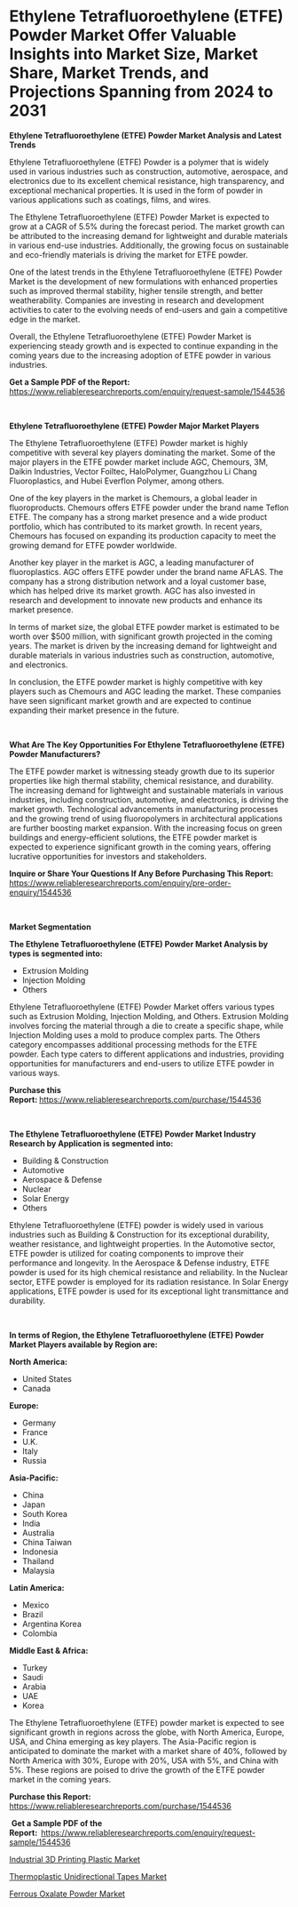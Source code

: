 <p><h1>Ethylene Tetrafluoroethylene (ETFE) Powder Market Offer Valuable Insights into Market Size, Market Share, Market Trends, and Projections Spanning from 2024 to 2031</h1></p><p><strong>Ethylene Tetrafluoroethylene (ETFE) Powder Market Analysis and Latest Trends</strong></p>
<p><p>Ethylene Tetrafluoroethylene (ETFE) Powder is a polymer that is widely used in various industries such as construction, automotive, aerospace, and electronics due to its excellent chemical resistance, high transparency, and exceptional mechanical properties. It is used in the form of powder in various applications such as coatings, films, and wires.</p><p>The Ethylene Tetrafluoroethylene (ETFE) Powder Market is expected to grow at a CAGR of 5.5% during the forecast period. The market growth can be attributed to the increasing demand for lightweight and durable materials in various end-use industries. Additionally, the growing focus on sustainable and eco-friendly materials is driving the market for ETFE powder.</p><p>One of the latest trends in the Ethylene Tetrafluoroethylene (ETFE) Powder Market is the development of new formulations with enhanced properties such as improved thermal stability, higher tensile strength, and better weatherability. Companies are investing in research and development activities to cater to the evolving needs of end-users and gain a competitive edge in the market.</p><p>Overall, the Ethylene Tetrafluoroethylene (ETFE) Powder Market is experiencing steady growth and is expected to continue expanding in the coming years due to the increasing adoption of ETFE powder in various industries.</p></p>
<p><strong>Get a Sample PDF of the Report:&nbsp;</strong> <a href="https://www.reliableresearchreports.com/enquiry/request-sample/1544536">https://www.reliableresearchreports.com/enquiry/request-sample/1544536</a></p>
<p>&nbsp;</p>
<p><strong>Ethylene Tetrafluoroethylene (ETFE) Powder Major Market Players</strong></p>
<p><p>The Ethylene Tetrafluoroethylene (ETFE) Powder market is highly competitive with several key players dominating the market. Some of the major players in the ETFE powder market include AGC, Chemours, 3M, Daikin Industries, Vector Foiltec, HaloPolymer, Guangzhou Li Chang Fluoroplastics, and Hubei Everflon Polymer, among others.</p><p>One of the key players in the market is Chemours, a global leader in fluoroproducts. Chemours offers ETFE powder under the brand name Teflon ETFE. The company has a strong market presence and a wide product portfolio, which has contributed to its market growth. In recent years, Chemours has focused on expanding its production capacity to meet the growing demand for ETFE powder worldwide.</p><p>Another key player in the market is AGC, a leading manufacturer of fluoroplastics. AGC offers ETFE powder under the brand name AFLAS. The company has a strong distribution network and a loyal customer base, which has helped drive its market growth. AGC has also invested in research and development to innovate new products and enhance its market presence.</p><p>In terms of market size, the global ETFE powder market is estimated to be worth over $500 million, with significant growth projected in the coming years. The market is driven by the increasing demand for lightweight and durable materials in various industries such as construction, automotive, and electronics.</p><p>In conclusion, the ETFE powder market is highly competitive with key players such as Chemours and AGC leading the market. These companies have seen significant market growth and are expected to continue expanding their market presence in the future.</p></p>
<p>&nbsp;</p>
<p><strong>What Are The Key Opportunities For Ethylene Tetrafluoroethylene (ETFE) Powder Manufacturers?</strong></p>
<p><p>The ETFE powder market is witnessing steady growth due to its superior properties like high thermal stability, chemical resistance, and durability. The increasing demand for lightweight and sustainable materials in various industries, including construction, automotive, and electronics, is driving the market growth. Technological advancements in manufacturing processes and the growing trend of using fluoropolymers in architectural applications are further boosting market expansion. With the increasing focus on green buildings and energy-efficient solutions, the ETFE powder market is expected to experience significant growth in the coming years, offering lucrative opportunities for investors and stakeholders.</p></p>
<p><strong>Inquire or Share Your Questions If Any Before Purchasing This Report:</strong> <a href="https://www.reliableresearchreports.com/enquiry/pre-order-enquiry/1544536">https://www.reliableresearchreports.com/enquiry/pre-order-enquiry/1544536</a></p>
<p>&nbsp;</p>
<p><strong>Market Segmentation</strong></p>
<p><strong>The Ethylene Tetrafluoroethylene (ETFE) Powder Market Analysis by types is segmented into:</strong></p>
<p><ul><li>Extrusion Molding</li><li>Injection Molding</li><li>Others</li></ul></p>
<p><p>Ethylene Tetrafluoroethylene (ETFE) Powder Market offers various types such as Extrusion Molding, Injection Molding, and Others. Extrusion Molding involves forcing the material through a die to create a specific shape, while Injection Molding uses a mold to produce complex parts. The Others category encompasses additional processing methods for the ETFE powder. Each type caters to different applications and industries, providing opportunities for manufacturers and end-users to utilize ETFE powder in various ways.</p></p>
<p><strong>Purchase this Report:&nbsp;</strong><a href="https://www.reliableresearchreports.com/purchase/1544536">https://www.reliableresearchreports.com/purchase/1544536</a></p>
<p>&nbsp;</p>
<p><strong>The Ethylene Tetrafluoroethylene (ETFE) Powder Market Industry Research by Application is segmented into:</strong></p>
<p><ul><li>Building & Construction</li><li>Automotive</li><li>Aerospace & Defense</li><li>Nuclear</li><li>Solar Energy</li><li>Others</li></ul></p>
<p><p>Ethylene Tetrafluoroethylene (ETFE) powder is widely used in various industries such as Building & Construction for its exceptional durability, weather resistance, and lightweight properties. In the Automotive sector, ETFE powder is utilized for coating components to improve their performance and longevity. In the Aerospace & Defense industry, ETFE powder is used for its high chemical resistance and reliability. In the Nuclear sector, ETFE powder is employed for its radiation resistance. In Solar Energy applications, ETFE powder is used for its exceptional light transmittance and durability.</p></p>
<p>&nbsp;</p>
<p><strong>In terms of Region, the Ethylene Tetrafluoroethylene (ETFE) Powder Market Players available by Region are:</strong></p>
<p>
    <p> <strong> North America: </strong>
        <ul>
            <li>United States</li>
            <li>Canada</li>
        </ul>
        </p> 
    <p> <strong> Europe: </strong>
        <ul>
            <li>Germany</li>
            <li>France</li>
            <li>U.K.</li>
            <li>Italy</li>
            <li>Russia</li>
        </ul>
        </p> 
    <p> <strong> Asia-Pacific: </strong>
        <ul>
            <li>China</li>
            <li>Japan</li>
            <li>South Korea</li>
            <li>India</li>
            <li>Australia</li>
            <li>China Taiwan</li>
            <li>Indonesia</li>
            <li>Thailand</li>
            <li>Malaysia</li>
        </ul>
        </p> 
    <p> <strong> Latin America: </strong>
        <ul>
            <li>Mexico</li>
            <li>Brazil</li>
            <li>Argentina Korea</li>
            <li>Colombia</li>
        </ul>
        </p> 
    <p> <strong> Middle East & Africa: </strong>
        <ul>
            <li>Turkey</li>
            <li>Saudi</li>
            <li>Arabia</li>
            <li>UAE</li>
            <li>Korea</li>
        </ul>
    </p>
    </p>
<p><p>The Ethylene Tetrafluoroethylene (ETFE) powder market is expected to see significant growth in regions across the globe, with North America, Europe, USA, and China emerging as key players. The Asia-Pacific region is anticipated to dominate the market with a market share of 40%, followed by North America with 30%, Europe with 20%, USA with 5%, and China with 5%. These regions are poised to drive the growth of the ETFE powder market in the coming years.</p></p>
<p><strong>Purchase this Report: </strong><a href="https://www.reliableresearchreports.com/purchase/1544536">https://www.reliableresearchreports.com/purchase/1544536</a></p>
<p>&nbsp;<strong>Get a Sample PDF of the Report:&nbsp;&nbsp;</strong><a href="https://www.reliableresearchreports.com/enquiry/request-sample/1544536">https://www.reliableresearchreports.com/enquiry/request-sample/1544536</a></p>
<p><strong></strong></p>
<p><p><a href="https://github.com/dimitrishawkinswaynenp91rgz/Market-Research-Report-List-1/blob/main/industrial-3d-printing-plastic-market.md">Industrial 3D Printing Plastic Market</a></p><p><a href="https://github.com/danielneavesallisons03mba/Market-Research-Report-List-1/blob/main/thermoplastic-unidirectional-tapes-market.md">Thermoplastic Unidirectional Tapes Market</a></p><p><a href="https://github.com/changoleonlaverguenzanoexiste/Market-Research-Report-List-2/blob/main/ferrous-oxalate-powder-market.md">Ferrous Oxalate Powder Market</a></p></p>